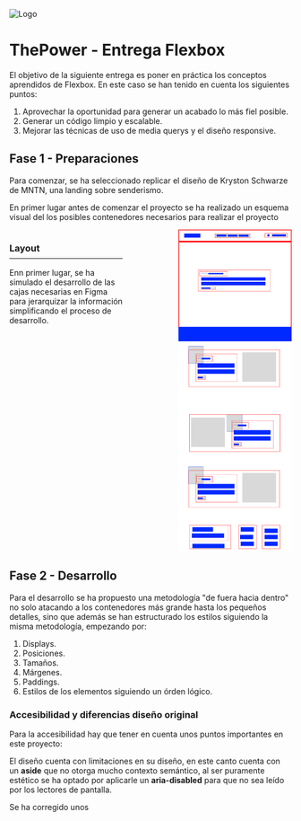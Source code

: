 ![Logo](https://framerusercontent.com/images/zJBgnto0UuieHjFzX0KB4xPLrLk.png)


# ThePower - Entrega Flexbox

El objetivo de la siguiente entrega es poner en práctica los conceptos aprendidos de Flexbox. En este caso se han tenido en cuenta los siguientes puntos:

 1. Aprovechar la oportunidad para generar un acabado lo más fiel posible.
 2. Generar un código limpio y escalable.
 3. Mejorar las técnicas de uso de media querys y el diseño responsive.


## Fase 1 - Preparaciones
Para comenzar, se ha seleccionado replicar el diseño de Kryston Schwarze de MNTN, una landing sobre senderismo.

En primer lugar antes de comenzar el proyecto se ha realizado un esquema visual del los posibles contenedores necesarios para realizar el proyecto

<div style="
      display:flex;
        width:100%
        justify-content:space-between;
gap:100px;
">
<div>
<h3 style="
border-bottom: .1px solid;
padding-bottom:8px;">Layout</h3>
<p>Enn primer lugar, se ha simulado el desarrollo de las cajas necesarias en Figma para jerarquizar la información simplificando el proceso de desarrollo.</p>
<p></p>
</div>
<img src="./assets/md-img.jpg" style="
width:40%;">
</div>

## Fase 2 - Desarrollo

Para el desarrollo se ha propuesto una metodología "de fuera hacia dentro" no solo atacando a los contenedores más grande hasta los pequeños detalles, sino que además se han estructurado los estilos siguiendo la misma metodología, empezando por:

1. Displays.
2. Posiciones.
3. Tamaños.
4. Márgenes.
5. Paddings.
6. Estilos de los elementos siguiendo un órden lógico.


### Accesibilidad y diferencias diseño original
Para la accesibilidad hay que tener en cuenta unos puntos importantes en este proyecto:

El diseño cuenta con limitaciones en su diseño, en este canto cuenta con un **aside** que no otorga mucho contexto semántico, al ser puramente estético se ha optado por aplicarle un **aria-disabled** para que no sea leído por los lectores de pantalla.

Se ha corregido unos 